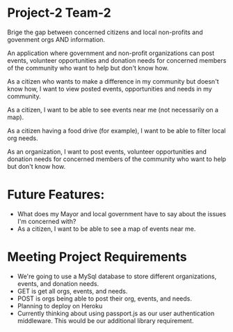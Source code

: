 # Project-2 Team-2

Brige the gap between concerned citizens and local non-profits and govenment orgs AND information.

An application where government and non-profit organizations can post events, volunteer opportunities and donation needs for concerned members of the community who want to help but don't know how.


As a citizen who wants to make a difference in my community but doesn't know how, I want to view posted events, opportunities and needs in my community.

As a citizen, I want to be able to see events near me (not necessarily on a map).

As a citizen having a food drive (for example), I want to be able to filter local org needs.

As an organization, I want to post events, volunteer opportunities and donation needs for concerned members of the community who want to help but don't know how.

# Future Features:
- What does my Mayor and local government have to say about the issues I'm concerned with?
- As a citizen, I want to be able to see a map of events near me.

# Meeting Project Requirements
- We're going to use a MySql database to store different organizations, events, and donation needs.
- GET is get all orgs, events, and needs.
- POST is orgs being able to post their org, events, and needs.
- Planning to deploy on Heroku
- Currently thinking about using passport.js as our user authentication middleware. This would be our additional library requirement.

